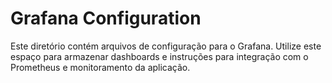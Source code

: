 # Grafana Configuration

Este diretório contém arquivos de configuração para o Grafana.
Utilize este espaço para armazenar dashboards e instruções para integração com o Prometheus e monitoramento da aplicação.
